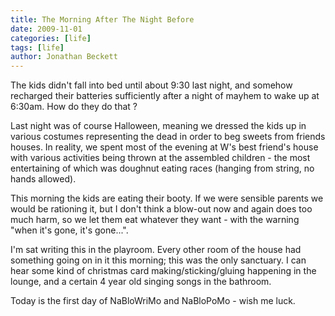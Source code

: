 ```yaml
---
title: The Morning After The Night Before
date: 2009-11-01
categories: [life]
tags: [life]
author: Jonathan Beckett
---
```


The kids didn't fall into bed until about 9:30 last night, and somehow recharged their batteries sufficiently after a night of mayhem to wake up at 6:30am. How do they do that ?

Last night was of course Halloween, meaning we dressed the kids up in various costumes representing the dead in order to beg sweets from friends houses. In reality, we spent most of the evening at W's best friend's house with various activities being thrown at the assembled children - the most entertaining of which was doughnut eating races (hanging from string, no hands allowed).

This morning the kids are eating their booty. If we were sensible parents we would be rationing it, but I don't think a blow-out now and again does too much harm, so we let them eat whatever they want - with the warning "when it's gone, it's gone...".

I'm sat writing this in the playroom. Every other room of the house had something going on in it this morning; this was the only sanctuary. I can hear some kind of christmas card making/sticking/gluing happening in the lounge, and a certain 4 year old singing songs in the bathroom.

Today is the first day of NaBloWriMo and NaBloPoMo - wish me luck.